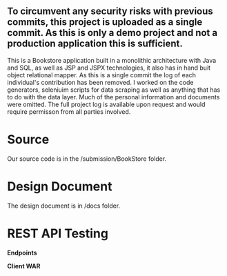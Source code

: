
To circumvent any security risks with previous commits, this project is uploaded as a single commit. As this is only a demo project and not a production application this is sufficient.
---

This is a Bookstore application built in a monolithic architecture with Java and SQL, as well as JSP and JSPX technologies, it also has in hand buit object relational mapper. As this is a single commit the log of each individual's contribution has been removed. I worked on the code generators, seleniuim scripts for data scraping as well as anything that has to do with the data layer. Much of the personal information and documents were omitted. The full project log is available upon request and would require permisson from all parties involved.

# Source

Our source code is in the /submission/BookStore folder.

# Design Document

The design document is in /docs folder. 

# REST API Testing

**Endpoints**

**Client WAR**

